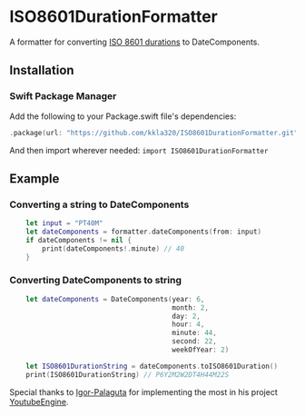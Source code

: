 # ISO8601DurationFormatter

A formatter for converting [ISO 8601 durations](https://en.wikipedia.org/wiki/ISO_8601#Durations) to DateComponents.

## Installation

### Swift Package Manager
Add the following to your Package.swift file's dependencies:
```swift
.package(url: "https://github.com/kkla320/ISO8601DurationFormatter.git", from: "1.1.0")
```
And then import wherever needed: `import ISO8601DurationFormatter`

## Example

### Converting a string to DateComponents

```swift
    let input = "PT40M"
    let dateComponents = formatter.dateComponents(from: input)
    if dateComponents != nil {
        print(dateComponents!.minute) // 40
    }
```

### Converting DateComponents to string

```swift
    let dateComponents = DateComponents(year: 6, 
                                        month: 2, 
                                        day: 2, 
                                        hour: 4, 
                                        minute: 44, 
                                        second: 22, 
                                        weekOfYear: 2)

    let ISO8601DurationString = dateComponents.toISO8601Duration()
    print(ISO8601DurationString) // P6Y2M2W2DT4H44M22S
```

Special thanks to [Igor-Palaguta](https://github.com/Igor-Palaguta) for implementing the most in his project [YoutubeEngine](https://github.com/Igor-Palaguta/YoutubeEngine).
